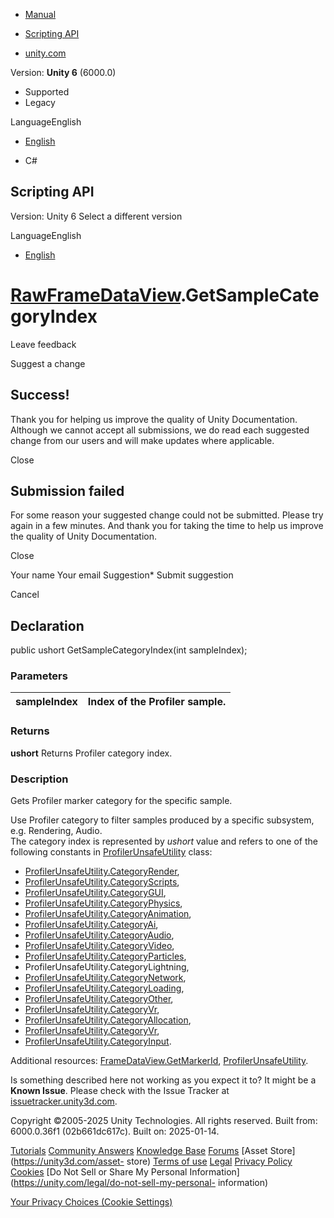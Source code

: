 [ ]()

  * [Manual](../Manual/index.html)
  * [Scripting API](../ScriptReference/index.html)

  * [unity.com](https://unity.com/)

Version: **Unity 6** (6000.0)

  * Supported
  * Legacy

LanguageEnglish

  * [English]()

  * C#

[ ](https://docs.unity3d.com)

## Scripting API

Version: Unity 6 Select a different version

LanguageEnglish

  * [English]()

#  [RawFrameDataView](Profiling.RawFrameDataView.html).GetSampleCategoryIndex

Leave feedback

Suggest a change

## Success!

Thank you for helping us improve the quality of Unity Documentation. Although
we cannot accept all submissions, we do read each suggested change from our
users and will make updates where applicable.

Close

## Submission failed

For some reason your suggested change could not be submitted. Please <a>try
again</a> in a few minutes. And thank you for taking the time to help us
improve the quality of Unity Documentation.

Close

Your name Your email Suggestion* Submit suggestion

Cancel

[ ]()

## Declaration

public ushort GetSampleCategoryIndex(int sampleIndex);

### Parameters

sampleIndex | Index of the Profiler sample.  
---|---  
  
### Returns

**ushort** Returns Profiler category index.

### Description

Gets Profiler marker category for the specific sample.

Use Profiler category to filter samples produced by a specific subsystem, e.g.
Rendering, Audio.  
The category index is represented by _ushort_ value and refers to one of the
following constants in
[ProfilerUnsafeUtility](Unity.Profiling.LowLevel.Unsafe.ProfilerUnsafeUtility.html)
class:

  * [ProfilerUnsafeUtility.CategoryRender](Unity.Profiling.LowLevel.Unsafe.ProfilerUnsafeUtility.CategoryRender.html),
  * [ProfilerUnsafeUtility.CategoryScripts](Unity.Profiling.LowLevel.Unsafe.ProfilerUnsafeUtility.CategoryScripts.html),
  * [ProfilerUnsafeUtility.CategoryGUI](Unity.Profiling.LowLevel.Unsafe.ProfilerUnsafeUtility.CategoryGUI.html),
  * [ProfilerUnsafeUtility.CategoryPhysics](Unity.Profiling.LowLevel.Unsafe.ProfilerUnsafeUtility.CategoryPhysics.html),
  * [ProfilerUnsafeUtility.CategoryAnimation](Unity.Profiling.LowLevel.Unsafe.ProfilerUnsafeUtility.CategoryAnimation.html),
  * [ProfilerUnsafeUtility.CategoryAi](Unity.Profiling.LowLevel.Unsafe.ProfilerUnsafeUtility.CategoryAi.html),
  * [ProfilerUnsafeUtility.CategoryAudio](Unity.Profiling.LowLevel.Unsafe.ProfilerUnsafeUtility.CategoryAudio.html),
  * [ProfilerUnsafeUtility.CategoryVideo](Unity.Profiling.LowLevel.Unsafe.ProfilerUnsafeUtility.CategoryVideo.html),
  * [ProfilerUnsafeUtility.CategoryParticles](Unity.Profiling.LowLevel.Unsafe.ProfilerUnsafeUtility.CategoryParticles.html),
  * ProfilerUnsafeUtility.CategoryLightning,
  * [ProfilerUnsafeUtility.CategoryNetwork](Unity.Profiling.LowLevel.Unsafe.ProfilerUnsafeUtility.CategoryNetwork.html),
  * [ProfilerUnsafeUtility.CategoryLoading](Unity.Profiling.LowLevel.Unsafe.ProfilerUnsafeUtility.CategoryLoading.html),
  * [ProfilerUnsafeUtility.CategoryOther](Unity.Profiling.LowLevel.Unsafe.ProfilerUnsafeUtility.CategoryOther.html),
  * [ProfilerUnsafeUtility.CategoryVr](Unity.Profiling.LowLevel.Unsafe.ProfilerUnsafeUtility.CategoryVr.html),
  * [ProfilerUnsafeUtility.CategoryAllocation](Unity.Profiling.LowLevel.Unsafe.ProfilerUnsafeUtility.CategoryAllocation.html),
  * [ProfilerUnsafeUtility.CategoryVr](Unity.Profiling.LowLevel.Unsafe.ProfilerUnsafeUtility.CategoryVr.html),
  * [ProfilerUnsafeUtility.CategoryInput](Unity.Profiling.LowLevel.Unsafe.ProfilerUnsafeUtility.CategoryInput.html).

Additional resources:
[FrameDataView.GetMarkerId](Profiling.FrameDataView.GetMarkerId.html),
[ProfilerUnsafeUtility](Unity.Profiling.LowLevel.Unsafe.ProfilerUnsafeUtility.html).

Is something described here not working as you expect it to? It might be a
**Known Issue**. Please check with the Issue Tracker at
[issuetracker.unity3d.com](https://issuetracker.unity3d.com).

Copyright ©2005-2025 Unity Technologies. All rights reserved. Built from:
6000.0.36f1 (02b661dc617c). Built on: 2025-01-14.

[Tutorials](https://unity3d.com/learn) [Community
Answers](https://answers.unity3d.com) [Knowledge
Base](https://support.unity3d.com/hc/en-us)
[Forums](https://forum.unity3d.com) [Asset Store](https://unity3d.com/asset-
store) [Terms of use](https://docs.unity3d.com/Manual/TermsOfUse.html)
[Legal](https://unity.com/legal) [Privacy
Policy](https://unity.com/legal/privacy-policy)
[Cookies](https://unity.com/legal/cookie-policy) [Do Not Sell or Share My
Personal Information](https://unity.com/legal/do-not-sell-my-personal-
information)

[Your Privacy Choices (Cookie Settings)](javascript:void\(0\);)

